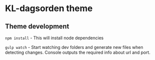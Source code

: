 # KL-dagsorden theme

## Theme development
`npm install` - This will install node dependencies

`gulp watch` - Start watching dev folders and generate new files when detecting changes. Console outputs the required info about url and port.

